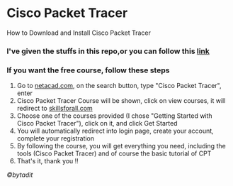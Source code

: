 # Cisco Packet Tracer
How to Download and Install Cisco Packet Tracer

### I've given the stuffs in this repo,or you can follow this [link](https://skillsforall.com/resources/lab-downloads) 
### If you want the free course, follow these steps

1. Go to [netacad.com](http://netacad.com), on the search button, type "Cisco Packet Tracer", enter
2. Cisco Packet Tracer Course will be shown, click on view courses, it will redirect to [skillsforall.com](https://skillsforall.com/topics/cisco-packet-tracer)
3. Choose one of the courses provided (I chose "Getting Started with Cisco Packet Tracer"), click on it, and click Get Started
4. You will automatically redirect into login page, create your account, complete your registration
5. By following the course, you will get everything you need, including the tools (Cisco Packet Tracer) and of course the basic tutorial of CPT
6. That's it, thank you !!

_&copy;bytadit_

